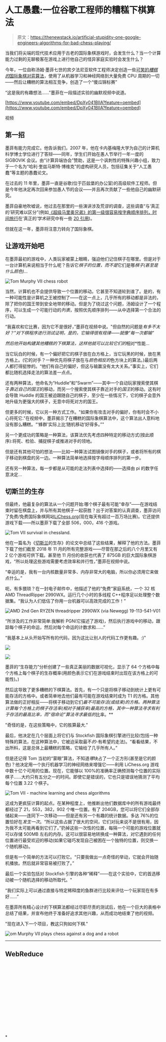 # 人工愚蠢:一位谷歌工程师的糟糕下棋算法

> 原文：<https://thenewstack.io/artificial-stupidity-one-google-engineers-algorithms-for-bad-chess-playing/>

当我们将尖端的现代技术应用于古老的国际象棋游戏时，会发生什么？当一个计算能力过剩的无聊极客在游戏上进行他自己的怪异家庭实验时会发生什么？

今年，一位自称汤姆·墨菲七世的宾夕法尼亚软件工程师决定创造一些[可笑的*糟糕的*国际象棋对弈算法](http://tom7.org/chess/)，使用了从机器学习和神经网络到大量免费 CPU 周期的一切——然后让糟糕的算法相互竞争，创造了一个“傻瓜锦标赛”

“这是我的有趣想法……”墨菲在一段描述实验的幽默视频中说道。

[https://www.youtube.com/embed/DpXy041BIlA?feature=oembed](https://www.youtube.com/embed/DpXy041BIlA?feature=oembed)

视频

## **第一招**

墨菲有能力完成它。他告诉我们，2007 年，他在卡内基梅隆大学为自己的计算机科学博士学位进行了答辩——同年，学生们开始在愚人节举行一年一度的 SIGBOVIK 会议。由“计算异端协会”赞助，这是一个讽刺性的特殊兴趣小组，致力于一个名为“哈利·奎兹马斯特·博维克”的虚构研究人员，包括征集关于“人工愚蠢”等主题的愚蠢论文。

在过去的 11 年里，墨菲一直是谷歌(位于匹兹堡的办公室)的高级软件工程师。但是今年他决定再次回来参加愚人节的会议——并且再次贡献了一些他自己的幽默研究。

墨菲自豪地吹嘘说，他过去在那里的一些演讲涉及荒谬的调查，这些调查“与‘真正的’研究难以区分”(例如[《超级马里奥兄弟》的第一级很容易按字典顺序排列，时间旅行](https://www.cs.cmu.edu/~tom7/mario/mario.pdf)在‘真正的’学术研究中有一些 [20 引用](https://scholar.google.com/scholar?cites=266602718816895530&as_sdt=5,39&sciodt=0,39&hl=en))。

但就在这一年，墨菲将注意力转向了国际象棋。

## 让游戏开始吧

在墨菲最初的游戏中，人类玩家被蒙上眼睛，强迫他们记住棋子在哪里。但是对于一台计算机来说相当于什么呢？告诉它*棋子的位置，而不是*它们是哪*棋子(甚至是什么颜色)…*

![Tom Murphy VII chess robot](img/c2ff7b68610662abea159314def66cb9.png)

当然，计算机也不会提供导致一个位置的移动。它甚至不知道轮到谁了。是的，有一种可能性是计算机之王被控制了——在这一点上，几乎所有的移动都是非法的，除了把你的国王带到安全地带的移动。但是为了绕过这个问题，汤姆设计了一个程序，可以生成一个可能行动的*列表*，按照优先顺序排列——从中选择第一个合法的行动。

“我喜欢和它比赛，因为它不是很好，”墨菲在视频中说。"但自然的问题是*有多不太好？"对下棋程序进行测试证明，是的，它输得很有规律——就像“每一次都输”*

 *然后他开始构建其他糟糕的下棋算法，这样他就可以比较它们的*相对*性能…

当它玩白的时候，有一个偏好把它的棋子放在白方格上，当它玩黑的时候，放在黑方格上。(它的对手？一种优先将棋子放在与*颜色相反的*色方块上的算法。)最后两人都打得挺惨的。“他们有自己的偏好，但这与输赢没有太大关系。”事实上，它们都比随机选择走法的算法差一点点。

还有两种算法，他命名为“Huddle”和“Swarm”——其中一个自动玩家搜索使其棋子*靠近自己的国王*的移动，而另一个搜索使其棋子靠近对手的*国王*的移动。这有时会导致 Huddle 的国王被迫跟随自己的棋子，至少在一些情况下，它的棋子会意外地升级为更强大的棋子，无意中将死对方的国王。

但更多的时候，它以另一种方式工作。"如果你有攻击对手的偏好，你有时会不小心将死它."在视频中，墨菲揭示了在糟糕的国际象棋算法中，这个算法出人意料地没有那么糟糕。“‘蜂群’实际上比‘随机移动’好得多。”"

另一个更成功的策略是一种算法，该算法优先考虑四种特定的移动方式(按此顺序):将死、检验、捕捉棋子或推进对手的领地。

但是还有其他可怕的想法——比如一种算法试图镜像对手的棋子，或者将所有的棋子移动到棋盘的另一边。一种算法简单地选择按字母顺序排列的第一步。

还有另一种算法，每一步都是从可能的走法列表中选择的——选择由 pi 的数字任意决定…

## **切斯兰的生存**

但最终，他最复杂的算法从一个问题开始:哪个棋子最有可能“幸存”——在游戏结束时留在棋盘上，并与所有其他棋子一起获胜？出于对答案的认真调查，墨菲访问了免费/免费国际象棋网站[LiChess.org](https://lichess.org/)(现在每天有超过一百万场比赛)。它还提供游戏下载——所以墨菲下载了全部 506，000，416 个游戏。

![Tom VII survival in chessland.](img/ad2d8e316729ad938bb980f4e23bfe82.png)

他在一篇名为《[切斯兰](http://tom7.org/chess/survival.pdf)的生存》的论文中总结了这些结果，解释了他的方法。墨菲下载了他们截至 2018 年 11 月的所有完整游戏——尽管在那之后的八个月里又有 2 亿个游戏可供下载。甚至他 11 月份的收获也代表了 875GB 的巨大国际象棋游戏，“所以处理这些游戏需要考虑效率和并行性，”墨菲在视频中说。

“幸运的是，我有一台内核数量非常多、内存非常大的电脑，所以你必须用它来做点什么。”

呃，有多猥琐？在一封电子邮件中，他描述了他的“免费”家庭系统，一个 32 核 AMD ThreadRipper 2990WX。运行几个小时的多线程 C++程序足以处理整个数据集。“我认为人们低估了你用一台机器可以高效完成的工作！”

![AMD 2nd Gen RYZEN threadripper 2990WX (via Newegg) 19-113-541-V01](img/3fdadd0e6da2cfdccf71ebf29fe41a30.png)

“所涉及的工作非常简单:我解析 PGN(它描述了游戏)，然后执行游戏中的移动，跟踪每个棋子的命运，然后对每个命运的计数求和……”

“我基本上从头开始写所有的代码，因为这比让别人的代码工作更有趣。:)"

![](img/4926d2d7a60eb2e95c8a32d8b434fca6.png)

![](img/250c93d86c69f3f89cf93f275e0a305d.png)

墨菲的“生存能力”分析创建了一些真正美丽的数据可视化，显示了 64 个方格中每个方格上每个棋子的生存概率(用颜色表示它们在游戏结束时出现在该方格上的可能性)。)

然后这导致了更多糟糕的下棋算法。首先，有一个只是将棋子移动到统计上更有可能存活的方格中。或者简单地去他们最有可能在游戏结束时成为 T1 的方格。其他算法做的正好相反——将棋子移动到它们*最不可能存活(或结束)的方格。两种算法计算每个方格上的棋子存活率(相对于捕获率)最高的方格，其中一种算法寻求有利于存活的最高比率，而“宿命论”算法寻求最低的*比率。**

"奇怪的是，在这些策略中，它的胜算最大."

最后，他决定在几个层面上将它们与 Stockfish 国际象棋引擎进行比较(包括一种特殊的算法，在这种算法中，它被迫采取最不*的*-有希望的走法)。“看看结果，不出所料，这是总体上最糟糕的策略，它输给了几乎所有人。”

但是还记得 Tom 当初的“蒙眼”算法，不知道*哪*块占了一个正方形(甚至是它的颜色)？他决定用一个执行机器学习的神经网络来增强它——利用 LiChess.org 游戏中数十亿个可用的位置。现在，它能够以 100%的准确率正确预测每个位置的实际棋子……大约只有五分之一的时间。即使它是错误的，它也只是错误地猜测了平均每个位置 3.22 个棋子。

![Tom VII - machine learning and chess algorithms](img/03285a5bf64ca931d2b29f75db29cc31.png)

这成为更疯狂计算的起点。在某种程度上，他推断出他们数据库中的所有游戏最终都经过了 21，553，382，902 个唯一位置。有了 204GB，您可以将它们全部存储起来——连同下一次移动——但是还有另一个有趣的统计数据。多达 76%的位置恰好在*发生一次*。“所以这些占据了很大的空间，它们对玩来说不是很有用，因为我不太可能再看到它们了。”扔掉这些一次性的位置，每隔一个可能的游戏位置就可以存储 500MB 左右的内存。这可以很容易地转换成一种算法，对它遇到的任何位置进行最受欢迎的移动(如果它碰巧发现自己被困在一个独特的位置，则交换一个随机移动)。

但是有一个简单的方法可以打败它。“只要我做出一点奇怪的举动，它就会开始随机播放。然后就非常容易被打败了。”

最后一个实验包括对 Stockfish 引擎的各种“稀释”——在这个实验中，它的首选移动被一个随机选择的移动所取代。"

“我们实际上可以通过直接与特定稀释度的鱼群进行比较来评估一个玩家现在有多好……”

在墨菲所有精心设计的下棋算法都经过尽职尽责的测试后，他在一个巨大的表格中总结了结果，并宣布他终于准备好追求其他兴趣，从而成功地结束了他的视频。

"现在进入下一个项目，教这只狗如何下棋."

![om Murphy VII plays chess against a dog and a robot](img/28d071589ac40493489e129da86b5c41.png)

* * *

## WebReduce

<svg xmlns:xlink="http://www.w3.org/1999/xlink" viewBox="0 0 68 31" version="1.1"><title>Group</title> <desc>Created with Sketch.</desc></svg>*